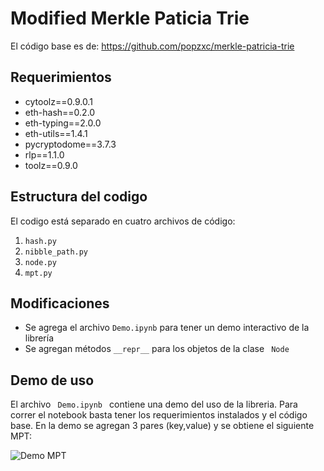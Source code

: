 # Modified Merkle Paticia Trie

El código base es de: https://github.com/popzxc/merkle-patricia-trie 

## Requerimientos
* cytoolz==0.9.0.1
* eth-hash==0.2.0
* eth-typing==2.0.0
* eth-utils==1.4.1
* pycryptodome==3.7.3
* rlp==1.1.0
* toolz==0.9.0

## Estructura del codigo
El codigo está separado en cuatro archivos de código: 
1. <code>hash.py</code>
2. <code>nibble_path.py</code>
3. <code>node.py</code>
3. <code>mpt.py</code>

## Modificaciones
* Se agrega el archivo <code>Demo.ipynb</code> para tener un demo interactivo de la librería
* Se agregan métodos <code>\_\_repr\_\_</code> para los objetos de la clase <code> Node </code>

## Demo de uso
El archivo <code> Demo.ipynb </code> contiene una demo del uso de la libreria. Para correr el notebook basta tener los requerimientos instalados y el código base. En la demo se agregan 3 pares (key,value) y se obtiene el siguiente MPT:

![Demo MPT](https://user-images.githubusercontent.com/26121579/87588379-8fa9c380-c6b1-11ea-8fff-a68fc78b6683.png)



